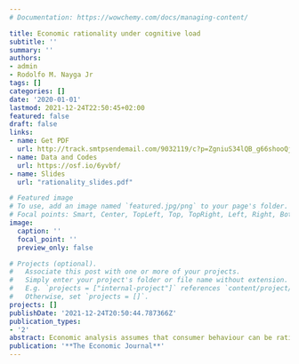 ```yaml
---
# Documentation: https://wowchemy.com/docs/managing-content/

title: Economic rationality under cognitive load
subtitle: ''
summary: ''
authors:
- admin
- Rodolfo M. Nayga Jr
tags: []
categories: []
date: '2020-01-01'
lastmod: 2021-12-24T22:50:45+02:00
featured: false
draft: false
links:
- name: Get PDF
  url: http://track.smtpsendemail.com/9032119/c?p=ZgniuS34lQB_g66shooQjG29hQOQuQOxAD19hxIedIwxR-TcSR6Wvp_8QijW8VSZR6sMrDq96ew7q3cVUB2shb1Cgxr3sPSE-on2xWFz2WP6r_VGrOizcn0vnNfBNpb2Rp8awt2cukWu1yaOdc2pdgj2Wq7G_MJJ2gXm8jjFJ26rUQomEGkhULzVbBuBQHLKWAo0Q4mOJIlcKS1Altd7FpVBu_9RhLFhtMT0XlkgAwNhPrlRxmxIz18gFP2G5-B6
- name: Data and Codes
  url: https://osf.io/6yvbf/
- name: Slides
  url: "rationality_slides.pdf"

# Featured image
# To use, add an image named `featured.jpg/png` to your page's folder.
# Focal points: Smart, Center, TopLeft, Top, TopRight, Left, Right, BottomLeft, Bottom, BottomRight.
image:
  caption: ''
  focal_point: ''
  preview_only: false

# Projects (optional).
#   Associate this post with one or more of your projects.
#   Simply enter your project's folder or file name without extension.
#   E.g. `projects = ["internal-project"]` references `content/project/deep-learning/index.md`.
#   Otherwise, set `projects = []`.
projects: []
publishDate: '2021-12-24T20:50:44.787366Z'
publication_types:
- '2'
abstract: Economic analysis assumes that consumer behaviour can be rationalised by a utility function. Previous research has shown that some consistency of choices with economic rationality can be captured by permanent cognitive ability. No other known study however has examined how a temporary load in subjects’ working memory can affect economic rationality. Using two controlled laboratory experiments, we exogenously vary cognitive load by asking subjects to memorise a number while they undertake an induced budget allocation task (Choi et al., 2007a, b). Using a number of manipulation checks, we verify that cognitive load has adverse effects on subjects’ performance in reasoning tasks. However, we find no effect in any of the goodness-of-fit measures that measure consistency of subjects’ choices with the Generalized Axiom of Revealed Preference (GARP), despite having a sample size large enough to detect even small differences between treatments with 80% power. We also find no effect on first-order stochastic dominance and risk preferences. Our finding suggests that economic rationality can be attained even when subjects are placed under temporary working memory load, despite the fact that the load has adverse effects in reasoning tasks.
publication: '**The Economic Journal**'
---
```

